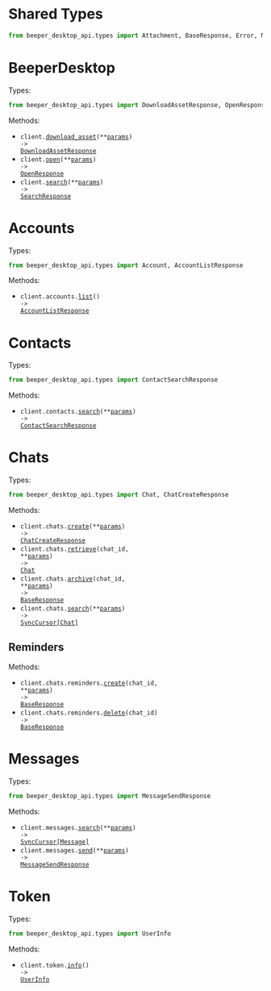 # Shared Types

```python
from beeper_desktop_api.types import Attachment, BaseResponse, Error, Message, Reaction, User
```

# BeeperDesktop

Types:

```python
from beeper_desktop_api.types import DownloadAssetResponse, OpenResponse, SearchResponse
```

Methods:

- <code title="post /v1/app/download-asset">client.<a href="./src/beeper_desktop_api/_client.py">download_asset</a>(\*\*<a href="src/beeper_desktop_api/types/client_download_asset_params.py">params</a>) -> <a href="./src/beeper_desktop_api/types/download_asset_response.py">DownloadAssetResponse</a></code>
- <code title="post /v1/app/open">client.<a href="./src/beeper_desktop_api/_client.py">open</a>(\*\*<a href="src/beeper_desktop_api/types/client_open_params.py">params</a>) -> <a href="./src/beeper_desktop_api/types/open_response.py">OpenResponse</a></code>
- <code title="get /v1/search">client.<a href="./src/beeper_desktop_api/_client.py">search</a>(\*\*<a href="src/beeper_desktop_api/types/client_search_params.py">params</a>) -> <a href="./src/beeper_desktop_api/types/search_response.py">SearchResponse</a></code>

# Accounts

Types:

```python
from beeper_desktop_api.types import Account, AccountListResponse
```

Methods:

- <code title="get /v1/accounts">client.accounts.<a href="./src/beeper_desktop_api/resources/accounts.py">list</a>() -> <a href="./src/beeper_desktop_api/types/account_list_response.py">AccountListResponse</a></code>

# Contacts

Types:

```python
from beeper_desktop_api.types import ContactSearchResponse
```

Methods:

- <code title="get /v1/contacts/search">client.contacts.<a href="./src/beeper_desktop_api/resources/contacts.py">search</a>(\*\*<a href="src/beeper_desktop_api/types/contact_search_params.py">params</a>) -> <a href="./src/beeper_desktop_api/types/contact_search_response.py">ContactSearchResponse</a></code>

# Chats

Types:

```python
from beeper_desktop_api.types import Chat, ChatCreateResponse
```

Methods:

- <code title="post /v1/chats">client.chats.<a href="./src/beeper_desktop_api/resources/chats/chats.py">create</a>(\*\*<a href="src/beeper_desktop_api/types/chat_create_params.py">params</a>) -> <a href="./src/beeper_desktop_api/types/chat_create_response.py">ChatCreateResponse</a></code>
- <code title="get /v1/chats/{chatID}">client.chats.<a href="./src/beeper_desktop_api/resources/chats/chats.py">retrieve</a>(chat_id, \*\*<a href="src/beeper_desktop_api/types/chat_retrieve_params.py">params</a>) -> <a href="./src/beeper_desktop_api/types/chat.py">Chat</a></code>
- <code title="post /v1/chats/{chatID}/archive">client.chats.<a href="./src/beeper_desktop_api/resources/chats/chats.py">archive</a>(chat_id, \*\*<a href="src/beeper_desktop_api/types/chat_archive_params.py">params</a>) -> <a href="./src/beeper_desktop_api/types/shared/base_response.py">BaseResponse</a></code>
- <code title="get /v1/chats/search">client.chats.<a href="./src/beeper_desktop_api/resources/chats/chats.py">search</a>(\*\*<a href="src/beeper_desktop_api/types/chat_search_params.py">params</a>) -> <a href="./src/beeper_desktop_api/types/chat.py">SyncCursor[Chat]</a></code>

## Reminders

Methods:

- <code title="post /v1/chats/{chatID}/reminders">client.chats.reminders.<a href="./src/beeper_desktop_api/resources/chats/reminders.py">create</a>(chat_id, \*\*<a href="src/beeper_desktop_api/types/chats/reminder_create_params.py">params</a>) -> <a href="./src/beeper_desktop_api/types/shared/base_response.py">BaseResponse</a></code>
- <code title="delete /v1/chats/{chatID}/reminders">client.chats.reminders.<a href="./src/beeper_desktop_api/resources/chats/reminders.py">delete</a>(chat_id) -> <a href="./src/beeper_desktop_api/types/shared/base_response.py">BaseResponse</a></code>

# Messages

Types:

```python
from beeper_desktop_api.types import MessageSendResponse
```

Methods:

- <code title="get /v1/messages/search">client.messages.<a href="./src/beeper_desktop_api/resources/messages.py">search</a>(\*\*<a href="src/beeper_desktop_api/types/message_search_params.py">params</a>) -> <a href="./src/beeper_desktop_api/types/shared/message.py">SyncCursor[Message]</a></code>
- <code title="post /v1/messages">client.messages.<a href="./src/beeper_desktop_api/resources/messages.py">send</a>(\*\*<a href="src/beeper_desktop_api/types/message_send_params.py">params</a>) -> <a href="./src/beeper_desktop_api/types/message_send_response.py">MessageSendResponse</a></code>

# Token

Types:

```python
from beeper_desktop_api.types import UserInfo
```

Methods:

- <code title="get /oauth/userinfo">client.token.<a href="./src/beeper_desktop_api/resources/token.py">info</a>() -> <a href="./src/beeper_desktop_api/types/user_info.py">UserInfo</a></code>
